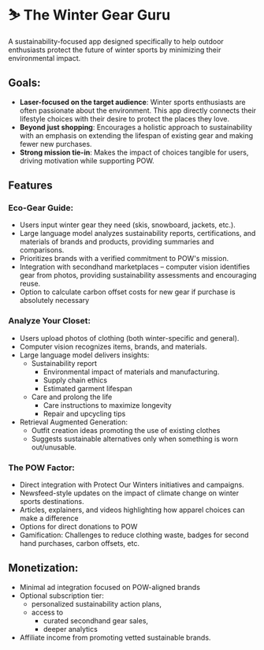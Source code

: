 # ⛷️ The Winter Gear Guru

A sustainability-focused app designed specifically to help outdoor enthusiasts protect the future of winter sports by minimizing their environmental impact.

## Goals:
- **Laser-focused on the target audience**: Winter sports enthusiasts are often passionate about the environment. This app directly connects their lifestyle choices with their desire to protect the places they love.
- **Beyond just shopping**: Encourages a holistic approach to sustainability with an emphasis on extending the lifespan of existing gear and making fewer new purchases.
- **Strong mission tie-in**: Makes the impact of choices tangible for users, driving motivation while supporting POW.

## Features
### Eco-Gear Guide:
- Users input winter gear they need (skis, snowboard, jackets, etc.).
- Large language model analyzes sustainability reports, certifications, and materials of brands and products, providing summaries and comparisons.
- Prioritizes brands with a verified commitment to POW's mission.
- Integration with secondhand marketplaces – computer vision identifies gear from photos, providing sustainability assessments and encouraging reuse.
- Option to calculate carbon offset costs for new gear if purchase is absolutely necessary

### Analyze Your Closet:
- Users upload photos of clothing (both winter-specific and general).
- Computer vision recognizes items, brands, and materials.
- Large language model delivers insights:
    - Sustainability report
        - Environmental impact of materials and manufacturing.
        - Supply chain ethics
        - Estimated garment lifespan
    - Care and prolong the life
        - Care instructions to maximize longevity
        - Repair and upcycling tips
- Retrieval Augmented Generation:
    - Outfit creation ideas promoting the use of existing clothes
    - Suggests sustainable alternatives only when something is worn out/unusable.

### The POW Factor:
- Direct integration with Protect Our Winters initiatives and campaigns.
- Newsfeed-style updates on the impact of climate change on winter sports destinations.
- Articles, explainers, and videos highlighting how apparel choices can make a difference
- Options for direct donations to POW
- Gamification: Challenges to reduce clothing waste, badges for second hand purchases, carbon offsets, etc.

## Monetization:
- Minimal ad integration focused on POW-aligned brands
- Optional subscription tier: 
    - personalized sustainability action plans, 
    - access to 
        - curated secondhand gear sales, 
        - deeper analytics
- Affiliate income from promoting vetted sustainable brands.

